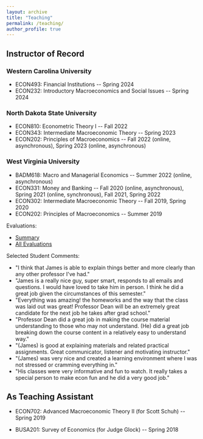 ```yaml
---
layout: archive
title: "Teaching"
permalink: /teaching/
author_profile: true
---
```


## Instructor of Record

### Western Carolina University 
- ECON493: Financial Institutions -- Spring 2024
- ECON232: Introductory Macroeconomics and Social Issues --  Spring 2024

### North Dakota State University
- ECON810: Econometric Theory I -- Fall 2022
- ECON343: Intermediate Macroeconomic Theory  -- Spring 2023
- ECON202: Principles of Macroeconomics -- Fall 2022 (online, asynchronous), Spring 2023 (online, asynchronous)

### West Virginia University
- BADM618: Macro and Managerial Economics -- Summer 2022 (online, asynchronous)
- ECON331: Money and Banking -- Fall 2020 (online, asynchronous), Spring 2021 (online, synchronous), Fall 2021, Spring 2022
- ECON302: Intermediate Macroeconomic Theory -- Fall 2019, Spring 2020
- ECON202: Principles of Macroeconomics -- Summer 2019

Evaluations:
- [Summary](/files/Teaching_Effectiveness.pdf)
- [All Evaluations](/files/Effectiveness_AllEvals.pdf)
             
Selected Student Comments:
- "I think that James is able to explain things better and more clearly than any other professor I've had."
- "James is a really nice guy, super smart, responds to all emails and questions. I would have loved to take him in person. I think he did a great job given the circumstances of this semester."
- "Everything was amazing! the homeworks and the way that the class was laid out was great! Professor Dean will be an extremely great candidate for the next job he takes after grad school."
- "Professor Dean did a great job in making the course material understanding to those who may not understand. (He) did a great job breaking down the course content in a relatively easy to understand way."
- "(James) is good at explaining materials and related practical assignments. Great communicator, listener and motivating instructor."
- "(James) was very nice and created a learning environment where I was not stressed or cramming everything in."
- "His classes were very informative and fun to watch. It really takes a special person to make econ fun and he did a very good job."


## As Teaching Assistant

- ECON702: Advanced Macroeconomic Theory II (for Scott Schuh) -- Spring 2019

- BUSA201: Survey of Economics (for Judge Glock) -- Spring 2018


